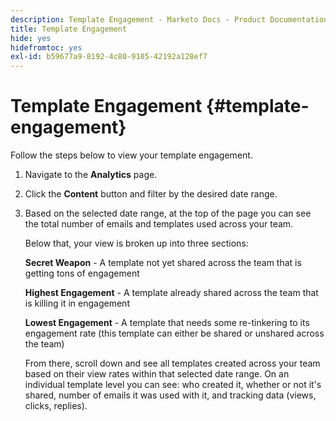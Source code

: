 ```yaml
---
description: Template Engagement - Marketo Docs - Product Documentation
title: Template Engagement
hide: yes
hidefromtoc: yes
exl-id: b59677a9-8192-4c80-9105-42192a128ef7
---
```

# Template Engagement {#template-engagement}

Follow the steps below to view your template engagement.

1. Navigate to the **Analytics** page.

1. Click the **Content** button and filter by the desired date range.

1. Based on the selected date range, at the top of the page you can see the total number of emails and templates used across your team.

   Below that, your view is broken up into three sections:

   **Secret Weapon** - A template not yet shared across the team that is getting tons of engagement

   **Highest Engagement** - A template already shared across the team that is killing it in engagement

   **Lowest Engagement** - A template that needs some re-tinkering to its engagement rate (this template can either be shared or unshared across the team)

   From there, scroll down and see all templates created across your team based on their view rates within that selected date range. On an individual template level you can see: who created it, whether or not it's shared, number of emails it was used with it, and tracking data (views, clicks, replies).
